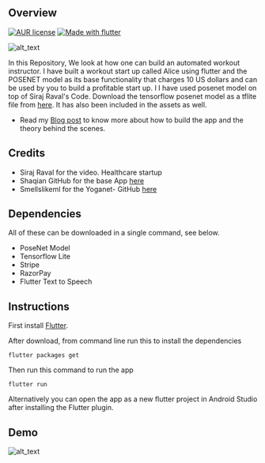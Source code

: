 ## Overview

[![AUR license](https://img.shields.io/aur/license/pac.svg)](https://github.com/soumyadip1995/Alice---Building-an-AI-startup-using-POSENET/blob/master/LICENSE)
[![Made with flutter](https://img.shields.io/badge/Made%20with-flutter-blue.svg)](https://flutter.dev/docs/get-started/install)

![alt_text](https://miro.medium.com/max/1016/1*2Uw46_A3mLOp21eLruhQuA.png)

In this Repository, We look at how one can build  an automated workout instructor. I have built a workout start up called Alice using flutter and the POSENET model as its base functionality that charges 10 US dollars and can be used by you to build a profitable start up. I I have used posenet model on top of Siraj Raval's Code. Download the tensorflow posenet model as a tflite file from [here](https://www.tensorflow.org/lite/models/pose_estimation/overview). It has also been included in the assets as well.

- Read my [Blog post](https://soumyadip1995.blogspot.com/2019/07/alice-building-ai-start-up-using.html) to know more about how to build the app and the theory behind the scenes.

## Credits

- Siraj Raval for the video. Healthcare startup
- Shaqian GitHub for the base App [here](https://github.com/shaqian/flutter_realtime_detection)
- Smellslikeml for the Yoganet- GitHub [here](https://github.com/smellslikeml/YogAI)

## Dependencies

All of these can be downloaded in a single command, see below. 

- PoseNet Model 
- Tensorflow Lite
- Stripe
- RazorPay
- Flutter Text to Speech

## Instructions

First install [Flutter](https://flutter.dev/docs/get-started/install). 

After download, from command line run this to install the dependencies
```
flutter packages get
```
Then run this command to run the app

```
flutter run
```
Alternatively you can open the app as a new flutter project in Android Studio after installing the Flutter plugin. 

## Demo
![alt_text](https://github.com/soumyadip1995/Alice---Building-an-AI-startup-using-POSENET/blob/master/figures/Screenshot%20(225).png)
